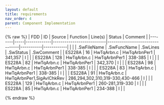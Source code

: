 ```yaml
---
layout: default
title: requirements
nav_order: 4
parent: Component Implementation
---
```

{% raw %}
| FDD    | ID  | Source      | Function                  | Line(s)                         | Status    | Comment    |
|--------|-----|-------------|---------------------------|---------------------------------|-----------|------------|
|        |     | .SwFileName | .SwFuncName               | .SwLines                        | .SwStatus | .SwComment |
| ES228A | 16  | HwTqArbn.c  | HwTqArbnPer1              | 341,357                         | I         |            |
| ES228A | 128 | HwTqArbn.c  | HwTqArbnPer1              | 338-385                         | I         |            |
| ES228A | 82  | HwTqArbn.c  | HwTqArbnPer1              | 342,370                         | I         |            |
| ES228A | 98  | HwTqArbn.c  | HwTqArbnPer1              | 338-385                         | I         |            |
| ES228A | 83  | HwTqArbn.c  | HwTqArbnPer1              | 338-385                         | I         |            |
| ES228A | 91  | HwTqArbn.c  | HwTqArbnPer1,SigAvlChkRev | 286,294,302,310,319-330,430-466 | I         |            |
| ES228A | 129 | HwTqArbn.c  | HwTqArbnPer1              | 260-281,319-330                 | I         |            |
| ES228A | 85  | HwTqArbn.c  | HwTqArbnPer1              | 234-388                         | I         |            |

{% endraw %}